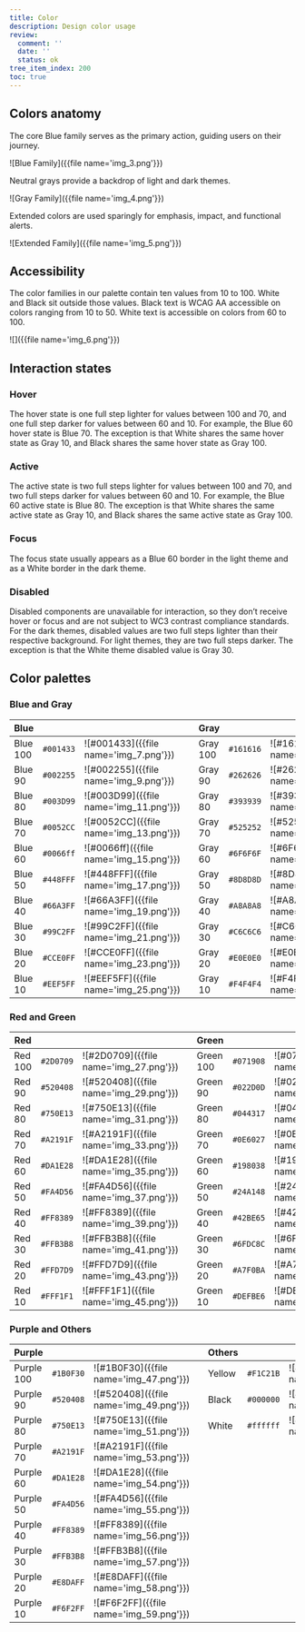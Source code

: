 ```yaml
---
title: Color
description: Design color usage
review:
  comment: ''
  date: ''
  status: ok
tree_item_index: 200
toc: true
---
```


## Colors anatomy

The core Blue family serves as the primary action, guiding users on their journey.

![Blue Family]({{file name='img_3.png'}})

Neutral grays provide a backdrop of light and dark themes.

![Gray Family]({{file name='img_4.png'}})

Extended colors are used sparingly for emphasis, impact, and functional alerts.

![Extended Family]({{file name='img_5.png'}})

## Accessibility

The color families in our palette contain ten values from 10 to 100. White and Black sit outside those values. Black text is WCAG AA accessible on colors ranging from 10 to 50. White text is accessible on colors from 60 to 100.

![]({{file name='img_6.png'}})

## Interaction states

### Hover

The hover state is one full step lighter for values between 100 and 70, and one full step darker for values between 60 and 10. For example, the Blue 60 hover state is Blue 70. The exception is that White shares the same hover state as Gray 10, and Black shares the same hover state as Gray 100.

### Active

The active state is two full steps lighter for values between 100 and 70, and two full steps darker for values between 60 and 10. For example, the Blue 60 active state is Blue 80. The exception is that White shares the same active state as Gray 10, and Black shares the same active state as Gray 100.

### Focus

The focus state usually appears as a Blue 60 border in the light theme and as a White border in the dark theme.

### Disabled

Disabled components are unavailable for interaction, so they don’t receive hover or focus and are not subject to WC3 contrast compliance standards. For the dark themes, disabled values are two full steps lighter than their respective background. For light themes, they are two full steps darker. The exception is that the White theme disabled value is Gray 30.

## Color palettes

### Blue and Gray

| Blue     |           |                                        |     | Gray     |           |                                        |
| -------- | --------- | -------------------------------------- | --- | -------- | --------- | -------------------------------------- |
| Blue 100 | `#001433` | ![#001433]({{file name='img_7.png'}})  |     | Gray 100 | `#161616` | ![#161616]({{file name='img_8.png'}})  |
| Blue 90  | `#002255` | ![#002255]({{file name='img_9.png'}})  |     | Gray 90  | `#262626` | ![#262626]({{file name='img_10.png'}}) |
| Blue 80  | `#003D99` | ![#003D99]({{file name='img_11.png'}}) |     | Gray 80  | `#393939` | ![#393939]({{file name='img_12.png'}}) |
| Blue 70  | `#0052CC` | ![#0052CC]({{file name='img_13.png'}}) |     | Gray 70  | `#525252` | ![#525252]({{file name='img_14.png'}}) |
| Blue 60  | `#0066ff` | ![#0066ff]({{file name='img_15.png'}}) |     | Gray 60  | `#6F6F6F` | ![#6F6F6F]({{file name='img_16.png'}}) |
| Blue 50  | `#448FFF` | ![#448FFF]({{file name='img_17.png'}}) |     | Gray 50  | `#8D8D8D` | ![#8D8D8D]({{file name='img_18.png'}}) |
| Blue 40  | `#66A3FF` | ![#66A3FF]({{file name='img_19.png'}}) |     | Gray 40  | `#A8A8A8` | ![#A8A8A8]({{file name='img_20.png'}}) |
| Blue 30  | `#99C2FF` | ![#99C2FF]({{file name='img_21.png'}}) |     | Gray 30  | `#C6C6C6` | ![#C6C6C6]({{file name='img_22.png'}}) |
| Blue 20  | `#CCE0FF` | ![#CCE0FF]({{file name='img_23.png'}}) |     | Gray 20  | `#E0E0E0` | ![#E0E0E0]({{file name='img_24.png'}}) |
| Blue 10  | `#EEF5FF` | ![#EEF5FF]({{file name='img_25.png'}}) |     | Gray 10  | `#F4F4F4` | ![#F4F4F4]({{file name='img_26.png'}}) |

### Red and Green

| Red     |           |                                        |     | Green     |           |                                        |
| ------- | --------- | -------------------------------------- | --- | --------- | --------- | -------------------------------------- |
| Red 100 | `#2D0709` | ![#2D0709]({{file name='img_27.png'}}) |     | Green 100 | `#071908` | ![#071908]({{file name='img_28.png'}}) |
| Red 90  | `#520408` | ![#520408]({{file name='img_29.png'}}) |     | Green 90  | `#022D0D` | ![#022D0D]({{file name='img_30.png'}}) |
| Red 80  | `#750E13` | ![#750E13]({{file name='img_31.png'}}) |     | Green 80  | `#044317` | ![#044317]({{file name='img_32.png'}}) |
| Red 70  | `#A2191F` | ![#A2191F]({{file name='img_33.png'}}) |     | Green 70  | `#0E6027` | ![#0E6027]({{file name='img_34.png'}}) |
| Red 60  | `#DA1E28` | ![#DA1E28]({{file name='img_35.png'}}) |     | Green 60  | `#198038` | ![#198038]({{file name='img_36.png'}}) |
| Red 50  | `#FA4D56` | ![#FA4D56]({{file name='img_37.png'}}) |     | Green 50  | `#24A148` | ![#24A148]({{file name='img_38.png'}}) |
| Red 40  | `#FF8389` | ![#FF8389]({{file name='img_39.png'}}) |     | Green 40  | `#42BE65` | ![#42BE65]({{file name='img_40.png'}}) |
| Red 30  | `#FFB3B8` | ![#FFB3B8]({{file name='img_41.png'}}) |     | Green 30  | `#6FDC8C` | ![#6FDC8C]({{file name='img_42.png'}}) |
| Red 20  | `#FFD7D9` | ![#FFD7D9]({{file name='img_43.png'}}) |     | Green 20  | `#A7F0BA` | ![#A7F0BA]({{file name='img_44.png'}}) |
| Red 10  | `#FFF1F1` | ![#FFF1F1]({{file name='img_45.png'}}) |     | Green 10  | `#DEFBE6` | ![#DEFBE6]({{file name='img_46.png'}}) |

### Purple and Others

| Purple     |           |                                        |     | Others |           |                                        |
| ---------- | --------- | -------------------------------------- | --- | ------ | --------- | -------------------------------------- |
| Purple 100 | `#1B0F30` | ![#1B0F30]({{file name='img_47.png'}}) |     | Yellow | `#F1C21B` | ![#F1C21B]({{file name='img_48.png'}}) |
| Purple 90  | `#520408` | ![#520408]({{file name='img_49.png'}}) |     | Black  | `#000000` | ![#000000]({{file name='img_50.png'}}) |
| Purple 80  | `#750E13` | ![#750E13]({{file name='img_51.png'}}) |     | White  | `#ffffff` | ![#ffffff]({{file name='img_52.png'}}) |
| Purple 70  | `#A2191F` | ![#A2191F]({{file name='img_53.png'}}) |     |        |           |                                        |
| Purple 60  | `#DA1E28` | ![#DA1E28]({{file name='img_54.png'}}) |     |        |           |                                        |
| Purple 50  | `#FA4D56` | ![#FA4D56]({{file name='img_55.png'}}) |     |        |           |                                        |
| Purple 40  | `#FF8389` | ![#FF8389]({{file name='img_56.png'}}) |     |        |           |                                        |
| Purple 30  | `#FFB3B8` | ![#FFB3B8]({{file name='img_57.png'}}) |     |        |           |                                        |
| Purple 20  | `#E8DAFF` | ![#E8DAFF]({{file name='img_58.png'}}) |     |        |           |                                        |
| Purple 10  | `#F6F2FF` | ![#F6F2FF]({{file name='img_59.png'}}) |     |        |           | &nbsp;                                 |
